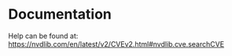 # Documentation

Help can be found at: <https://nvdlib.com/en/latest/v2/CVEv2.html#nvdlib.cve.searchCVE> 
